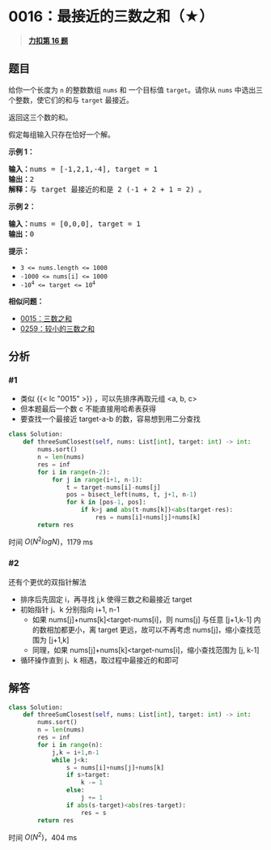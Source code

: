 # 0016：最接近的三数之和（★）


> <u>**[力扣第 16 题](https://leetcode.cn/problems/3sum-closest/)**</u>

## 题目

<p>给你一个长度为 <code>n</code> 的整数数组 <code>nums</code><em> </em>和 一个目标值 <code>target</code>。请你从 <code>nums</code><em> </em>中选出三个整数，使它们的和与 <code>target</code> 最接近。</p>

<p>返回这三个数的和。</p>

<p>假定每组输入只存在恰好一个解。</p>



<p><strong>示例 1：</strong></p>

<pre>
<strong>输入：</strong>nums = [-1,2,1,-4], target = 1
<strong>输出：</strong>2
<strong>解释：</strong>与 target 最接近的和是 2 (-1 + 2 + 1 = 2) 。
</pre>

<p><strong>示例 2：</strong></p>

<pre>
<strong>输入：</strong>nums = [0,0,0], target = 1
<strong>输出：</strong>0
</pre>



<p><strong>提示：</strong></p>

<ul>
<li><code>3 &lt;= nums.length &lt;= 1000</code></li>
<li><code>-1000 &lt;= nums[i] &lt;= 1000</code></li>
<li><code>-10<sup>4</sup> &lt;= target &lt;= 10<sup>4</sup></code></li>
</ul>


**相似问题：**
- [0015：三数之和](/leetcode/0015)
- [0259：较小的三数之和](/leetcode/0259)


## 分析

### #1

- 类似 {{< lc "0015" >}} ，可以先排序再取元组 <a, b, c>
- 但本题最后一个数 c 不能直接用哈希表获得
- 要查找一个最接近 target-a-b 的数，容易想到用二分查找

```python
class Solution:
    def threeSumClosest(self, nums: List[int], target: int) -> int:
        nums.sort()
        n = len(nums)
        res = inf
        for i in range(n-2):
            for j in range(i+1, n-1):
                t = target-nums[i]-nums[j]
                pos = bisect_left(nums, t, j+1, n-1)
                for k in [pos-1, pos]:
                    if k>j and abs(t-nums[k])<abs(target-res):
                        res = nums[i]+nums[j]+nums[k]
        return res
```
时间 $O(N^2 logN)$，1179 ms

### #2

还有个更优的双指针解法
- 排序后先固定 i，再寻找 j,k 使得三数之和最接近 target
- 初始指针 j、k 分别指向 i+1, n-1
	- 如果 nums[j]+nums[k]<target-nums[i]，则 nums[j] 与任意 [j+1,k-1] 内的数相加都更小，离 target 更远，故可以不再考虑 nums[j]，缩小查找范围为 [j+1,k]
	- 同理，如果 nums[j]+nums[k]<target-nums[i]，缩小查找范围为 [j, k-1]
- 循环操作直到 j、k 相遇，取过程中最接近的和即可
## 解答

```python
class Solution:
    def threeSumClosest(self, nums: List[int], target: int) -> int:
        nums.sort()
        n = len(nums)
        res = inf
        for i in range(n):
            j,k = i+1,n-1
            while j<k:
                s = nums[i]+nums[j]+nums[k]
                if s>target:
                    k -= 1
                else:
                    j += 1
                if abs(s-target)<abs(res-target):
                    res = s
        return res
```
时间 $O(N^2)$，404 ms
